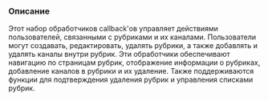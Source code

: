 ### Описание

Этот набор обработчиков callback'ов управляет действиями пользователей, связанными с рубриками и их каналами. Пользователи могут создавать, редактировать, удалять рубрики, а также добавлять и удалять каналы внутри рубрик. Эти обработчики обеспечивают навигацию по страницам рубрик, отображение информации о рубриках, добавление каналов в рубрики и их удаление. Также поддерживаются функции для подтверждения удаления рубрик и управления списками рубрик.